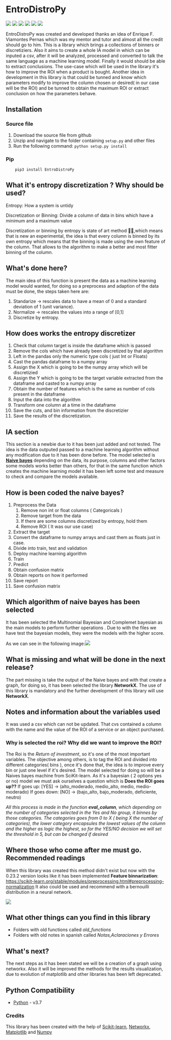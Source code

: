 # EntroDistroPy

[![](https://img.shields.io/pypi/pyversions/EntroDistroPy.svg)](https://pypi.org/project/EntroDistro/)
[![](https://img.shields.io/pypi/l/EntroDistroPy.svg)](https://github.com/Jor-G-ete/EntroDistroPy/blob/master/LICENSE)
[![](https://img.shields.io/github/downloads/Jor-G-ete/EntroDistroPy/total)]()
[![](https://img.shields.io/github/last-commit/Jor-G-ete/EntroDistro)]()
[![](https://img.shields.io/github/v/release/Jor-G-ete/EntroDistroPy)](https://github.com/Jor-G-ete/EntroDistroPy/releases)
[![](https://img.shields.io/github/v/tag/Jor-G-ete/EntroDistroPy)]()



EntroDistroPy was created and developed thanks an idea of Enrique F. Viamontes Pernas which was my mentor and tutor and almost all the credit should go to him. This is a library which brings a collections of binners or discretiziers. Also it aims to create a whole IA model in which can be inputed a csv, after it will be analyzed, processed and converted to talk the same language as a machine learning model. Finally it would should be able to extract conclusions. The use-case which will be used in the library it's how to improve the ROI when a product is bought. Another idea in development in this library is that could be tunned and know which parameters modify to improve the column chosen or desired( in our case will be the ROI) and be tunned to obtain the maximum ROI or extract conclusion on how the parameters behave.

## Installation

### Source file

1. Download the source file from github
2. Unzip and navigate to the folder containing `setup.py` and other files
3. Run the following command: `python setup.py install`

### Pip

```python3
    pip3 install EntroDistroPy
```

## What it's entropy discretization ? Why should be used?

Entropy: How a system is untidy

Discretization or Binning: Divide a column of data in bins which have a minimum and a maximum value

Discretization or binning by entropy is state of art method :telescope::rocket:,which means that is new an experimental, the idea is that every column is binned by its own entropy which means that the binning is made using the own feature of the column. That allows to the algorithm to make a better and most fitter binning of the column.

## What's done here?

The main idea of this function is present the data as a machine learning model would wanted, for doing so a preprocess and adaption of the data must be done, the steps taken here are:

1. Standarize -> rescales data to have a mean of 0 and a standard deviation of 1 (unit variance).
2. Normalize -> rescales the values into a range of [0,1]
3. Discretize by entropy.

## How does works the entropy discretizer

1. Check that column target is inside the dataframe which is passed
2. Remove the cols which have already been discretized by that algorithm
3. Left in the pandas only the numeric type cols ( just Int or Floats)
4. Cast the pandas dataframe to a numpy array
5. Assign the X which is going to be the numpy array which will be discretizied
6. Assign the Y which is going to be the target variable extracted from the dataframe and casted to a numpy array
7. Obtain the number of features which is the same as number of cols present in the dataframe
8. Input the data into the algorithm
9. Transform one column at a time in the dataframe
10. Save the cuts,  and bin information from the discretizier
11. Save the results of the discretization.

## IA section

This section is a newbie due to it has been just added and not tested. The idea is the data outputed passed to a machine learning algorithm without any modification due to it has been done before. The model selected is [**Naive bayes**](https://scikit-learn.org/stable/modules/naive_bayes.html) depending on the data, its purpose, columns and other factors some models works better than others, for that in the same function which creates the machine learning model it has been left some test and measure to check and compare the models available.

## How is been coded the naive bayes?

1. Preprocess the Data
   1. Remove non int or float columns ( Categoricals )
   2. Remove target from the data
   3. If there are some columns discretized by entropy, hold them
   4. Remove ROI ( It was our use case) 
2. Extract the target
3. Convert the dataframe to numpy arrays and cast them as floats just in case.
4. Divide into train, test and validation
5. Deploy machine learning algorithm
6. Train
7. Predict
8. Obtain confusion matrix
9. Obtain reports on how it performed
10. Save report
11. Save confusion matrix



## Which algorithm of naive bayes has been selected

It has been selected the Multinomial Bayesian and Complemet bayesian as the main models to perform further operations . Due to with the files we have test the bayesian models, they were the models with the higher score. 

As we can see in the following image:![](./images/4.png)

## What is missing and what will be done in the next release?

The part missing is take the output of the Naive bayes and with that create a graph, for doing so, it has been selected the library **NetworkX**. The use of this library is mandatory and the further development of this library will use **NetworkX**.  



## Notes and information about the variables used

It was used a csv which can not be updated. That cvs contained a column with the name and the value of the ROI of a service or an object purchased.

### Why is selected the roi? Why did we want to improve the ROI?

The Roi is the *Return of investment*, so it's one of the most important variables. The objective among others, is to tag the ROI  and divided into different categories( bins ), once it's done that, the idea is to improve every bin or just one level if it's desired.
The model selected for doing so will be a Naives bayes machine from SciKit-learn. As it's a bayesian ( 2 options yes or no)  model we must ask ourselves a question which is **Does the ROI goes up??** 
If goes up:  [YES] -> (alto_moderado, medio_alto, medio, medio-moderado)
If goes down: [NO] -> (bajo_alto, bajo_moderado, deficiente, neutro)

*All this process is made in the function **eval_column**, which depending on the number of categories selected in the Yes and No group, it binnes by those categories. The categories goes from 0 to X ( being X the number of categories), the lower category encapsules the lowest values of the column and the higher as logic the highest, so for the YES/NO decision we will set the threshold in 5, but can be changed if desired*



## Where those who come after me must go. Recommended readings

When this library was created this method didn't exist but now with the 0.23.2 version looks like it has been implemented **Feature binnarization**:
https://scikit-learn.org/stable/modules/preprocessing.html#preprocessing-normalization 
It also could be used and recommend with a bernouilli distribution in a neural network.

![](./images/feature_bin.jpg)

## What other things can you find in this library

* Folders with old functions called *old_functions*
* Folders with old notes in spanish called *Notas,Aclaraciones y Errores*



## What's next?

The next steps as it has been stated we will be a creation of a graph using networkx. Also it will be improved the methods for the results visualization, due to evolution of matplotlib and other libraries has been left deprecated.

## Python Compatibility

* [Python](http://www.python.com) - v3.7

### Credits

This library has been created with the help of [Scikit-learn](https://scikit-learn.org/stable/), [Networkx](https://networkx.github.io/mat), [Matplotlib](https://matplotlib.org/) and [Numpy](https://numpy.org/)
